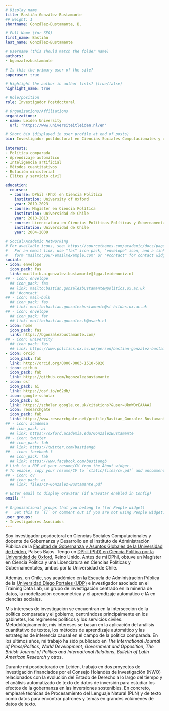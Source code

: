 ```yaml
---
# Display name
title: Bastián González-Bustamante
## weight: 1
shortname: González-Bustamante, B.

# Full Name (for SEO)
first_name: Bastián
last_name: González-Bustamante

# Username (this should match the folder name)
authors:
- bgonzalezbustamante

# Is this the primary user of the site?
superuser: true

# Highlight the author in author lists? (true/false)
highlight_name: true

# Role/position
role: Investigador Postdoctoral

# Organizations/Affiliations
organizations:
- name: Leiden University
  url: "https://www.universiteitleiden.nl/en"

# Short bio (displayed in user profile at end of posts)
bio: Investigador postdoctoral en Ciencias Sociales Computacionales y docente de Gobernanza y Desarrollo en el Instituto de Administración Pública de la Facultad de Gobernanza y Asuntos Globales de la Universidad de Leiden, Países Bajos. Profesor de la Escuela de Administración Pública de la Universidad Diego Portales e Investigador Asociado en Training Data Lab, Chile.

interests:
- Política comparada
- Aprendizaje automático
- Inteligencia artificial
- Métodos cuantitativos
- Rotación ministerial
- Élites y servicio civil

education:
  courses:
  - course: DPhil (PhD) en Ciencia Política
    institution: University of Oxford
    year: 2019-2023
  - course: Magíster en Ciencia Política
    institution: Universidad de Chile
    year: 2010-2013
  - course: Licenciatura en Ciencias Políticas Políticas y Gubernamentales
    institution: Universidad de Chile
    year: 2004-2009

# Social/Academic Networking
# For available icons, see: https://sourcethemes.com/academic/docs/page-builder/#icons
#   For an email link, use "fas" icon pack, "envelope" icon, and a link in the
#   form "mailto:your-email@example.com" or "#contact" for contact widget.
social:
- icon: envelope
  icon_pack: fas
  link: mailto:b.a.gonzalez.bustamante@fgga.leidenuniv.nl
## - icon: envelope
  ## icon_pack: fas
  ## link: mailto:bastian.gonzalezbustamante@politics.ox.ac.uk
  ## '#contact'
## - icon: mail-bulk
  ## icon_pack: fas
  ## link: mailto:bastian.gonzalezbustamante@st-hildas.ox.ac.uk
## - icon: envelope
  ## icon_pack: far
  ## link: mailto:bastian.gonzalez.b@usach.cl
- icon: home
  icon_pack: fas
  link: https://bgonzalezbustamante.com/
## - icon: university
  ## icon_pack: fas
  ## link: https://www.politics.ox.ac.uk/person/bastian-gonzalez-bustamante
- icon: orcid
  icon_pack: fab
  link: http://orcid.org/0000-0003-1510-6820
- icon: github
  icon_pack: fab
  link: https://github.com/bgonzalezbustamante
- icon: osf
  icon_pack: ai
  link: https://osf.io/n62dh/
- icon: google-scholar
  icon_pack: ai
  link: https://scholar.google.co.uk/citations?&user=UknWOrEAAAAJ
- icon: researchgate
  icon_pack: fab
  link: https://www.researchgate.net/profile/Bastian_Gonzalez-Bustamante
## - icon: academia
  ## icon_pack: ai
  ## link: https://oxford.academia.edu/GonzalezBustamante
## - icon: twitter
  ## icon_pack: fab
  ## link: https://twitter.com/bastiangb
## - icon: facebook-f
  ## icon_pack: fab
  ## link: https://www.facebook.com/bastiangb
# Link to a PDF of your resume/CV from the About widget.
# To enable, copy your resume/CV to `static/files/cv.pdf` and uncomment the lines below.
## - icon: cv
  ## icon_pack: ai
  ## link: files/CV-Gonzalez-Bustamante.pdf

# Enter email to display Gravatar (if Gravatar enabled in Config)
email: ""

# Organizational groups that you belong to (for People widget)
#   Set this to `[]` or comment out if you are not using People widget.
user_groups:
- Investigadores Asociados
---
```


Soy investigador posdoctoral en Ciencias Sociales Computacionales y docente de Gobernanza y Desarrollo en el Instituto de Administración Pública de la [Facultad de Gobernanza y Asuntos Globales de la Universidad de Leiden](https://www.universiteitleiden.nl/en/governance-and-global-affairs), Países Bajos. Tengo un [DPhil (PhD) en Ciencia Política por la Universidad de Oxford](https://www.politics.ox.ac.uk/), Reino Unido. Antes de mi DPhil, obtuve un Magíster en Ciencia Política y una Licenciatura en Ciencias Políticas y Gubernamentales, ambos por la Universidad de Chile.

Además, en Chile, soy académico en la Escuela de Administración Pública de la [Universidad Diego Portales (UDP)](https://www.udp.cl/) e investigador asociado en el Training Data Lab, un grupo de investigación centrado en la minería de datos, la modelización econométrica y el aprendizaje automático e IA en ciencias sociales.

Mis intereses de investigación se encuentran en la intersección de la política comparada y el gobierno, centrándose principalmente en los gabinetes, los regímenes políticos y los servicios civiles. Metodológicamente, mis intereses se basan en la aplicación del análisis cuantitativo de textos, los métodos de aprendizaje automático y las estrategias de inferencia causal en el campo de la política comparada. En los últimos años, mi trabajo ha sido publicado en *The International Journal of Press/Politics*, *World Development*, *Government and Opposition*, *The British Journal of Politics and International Relations*, *Bulletin of Latin American Research* y otros.

Durante mi posdoctorado en Leiden, trabajo en dos proyectos de investigación financiados por el Consejo Holandés de Investigación (NWO) relacionados con la evolución del Estado de Derecho a lo largo del tiempo y el análisis automatizado de texto de datos de inversión para estudiar los efectos de la gobernanza en las inversiones sostenibles. En concreto, emplearé técnicas de Procesamiento del Lenguaje Natural (PLN) y de texto como datos para encontrar patrones y temas en grandes volúmenes de datos de texto.